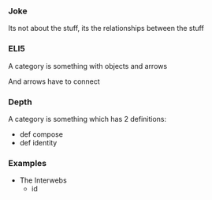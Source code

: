 ### Joke 
Its not about the stuff, its the relationships between the stuff



### ELI5
A category is something with objects and arrows

And arrows have to connect 


### Depth 
A category is something which has 2 definitions: 

- def compose
- def identity 

### Examples 
- The Interwebs
	- id 


